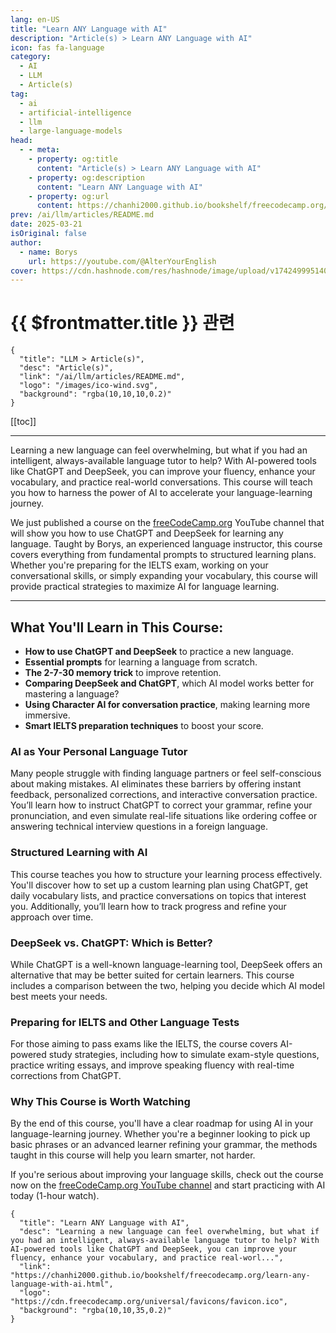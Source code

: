 ```yaml
---
lang: en-US
title: "Learn ANY Language with AI"
description: "Article(s) > Learn ANY Language with AI"
icon: fas fa-language
category:
  - AI
  - LLM
  - Article(s)
tag:
  - ai
  - artificial-intelligence
  - llm
  - large-language-models
head:
  - - meta:
    - property: og:title
      content: "Article(s) > Learn ANY Language with AI"
    - property: og:description
      content: "Learn ANY Language with AI"
    - property: og:url
      content: https://chanhi2000.github.io/bookshelf/freecodecamp.org/learn-any-language-with-ai.html
prev: /ai/llm/articles/README.md
date: 2025-03-21
isOriginal: false
author:
  - name: Borys
    url: https://youtube.com/@AlterYourEnglish
cover: https://cdn.hashnode.com/res/hashnode/image/upload/v1742499951406/42971c45-1da2-4117-a4f5-4cf91625781d.png
---
```


# {{ $frontmatter.title }} 관련

```component VPCard
{
  "title": "LLM > Article(s)",
  "desc": "Article(s)",
  "link": "/ai/llm/articles/README.md",
  "logo": "/images/ico-wind.svg",
  "background": "rgba(10,10,10,0.2)"
}
```

[[toc]]

---

<SiteInfo
  name="Learn ANY Language with AI"
  desc="Learning a new language can feel overwhelming, but what if you had an intelligent, always-available language tutor to help? With AI-powered tools like ChatGPT and DeepSeek, you can improve your fluency, enhance your vocabulary, and practice real-worl..."
  url="https://freecodecamp.org/news/learn-any-language-with-ai"
  logo="https://cdn.freecodecamp.org/universal/favicons/favicon.ico"
  preview="https://cdn.hashnode.com/res/hashnode/image/upload/v1742499951406/42971c45-1da2-4117-a4f5-4cf91625781d.png"/>

Learning a new language can feel overwhelming, but what if you had an intelligent, always-available language tutor to help? With AI-powered tools like ChatGPT and DeepSeek, you can improve your fluency, enhance your vocabulary, and practice real-world conversations. This course will teach you how to harness the power of AI to accelerate your language-learning journey.

We just published a course on the [<FontIcon icon="fa-brands fa-free-code-camp"/>freeCodeCamp.org](http://freeCodeCamp.org) YouTube channel that will show you how to use ChatGPT and DeepSeek for learning any language. Taught by Borys, an experienced language instructor, this course covers everything from fundamental prompts to structured learning plans. Whether you're preparing for the IELTS exam, working on your conversational skills, or simply expanding your vocabulary, this course will provide practical strategies to maximize AI for language learning.

---

## What You'll Learn in This Course:

- **How to use ChatGPT and DeepSeek** to practice a new language.
- **Essential prompts** for learning a language from scratch.
- **The 2-7-30 memory trick** to improve retention.
- **Comparing DeepSeek and ChatGPT**, which AI model works better for mastering a language?
- **Using Character AI for conversation practice**, making learning more immersive.
- **Smart IELTS preparation techniques** to boost your score.

### AI as Your Personal Language Tutor

Many people struggle with finding language partners or feel self-conscious about making mistakes. AI eliminates these barriers by offering instant feedback, personalized corrections, and interactive conversation practice. You’ll learn how to instruct ChatGPT to correct your grammar, refine your pronunciation, and even simulate real-life situations like ordering coffee or answering technical interview questions in a foreign language.

### Structured Learning with AI

This course teaches you how to structure your learning process effectively. You'll discover how to set up a custom learning plan using ChatGPT, get daily vocabulary lists, and practice conversations on topics that interest you. Additionally, you’ll learn how to track progress and refine your approach over time.

### DeepSeek vs. ChatGPT: Which is Better?

While ChatGPT is a well-known language-learning tool, DeepSeek offers an alternative that may be better suited for certain learners. This course includes a comparison between the two, helping you decide which AI model best meets your needs.

### Preparing for IELTS and Other Language Tests

For those aiming to pass exams like the IELTS, the course covers AI-powered study strategies, including how to simulate exam-style questions, practice writing essays, and improve speaking fluency with real-time corrections from ChatGPT.

### Why This Course is Worth Watching

By the end of this course, you'll have a clear roadmap for using AI in your language-learning journey. Whether you're a beginner looking to pick up basic phrases or an advanced learner refining your grammar, the methods taught in this course will help you learn smarter, not harder.

If you're serious about improving your language skills, check out the course now on the [<FontIcon icon="fa-brands fa-youtube"/>freeCodeCamp.org YouTube channel](https://youtu.be/wuVVclLcjuA) and start practicing with AI today (1-hour watch).

<VidStack src="youtube/wuVVclLcjuA" />

<!-- TODO: add ARTICLE CARD -->
```component VPCard
{
  "title": "Learn ANY Language with AI",
  "desc": "Learning a new language can feel overwhelming, but what if you had an intelligent, always-available language tutor to help? With AI-powered tools like ChatGPT and DeepSeek, you can improve your fluency, enhance your vocabulary, and practice real-worl...",
  "link": "https://chanhi2000.github.io/bookshelf/freecodecamp.org/learn-any-language-with-ai.html",
  "logo": "https://cdn.freecodecamp.org/universal/favicons/favicon.ico",
  "background": "rgba(10,10,35,0.2)"
}
```

